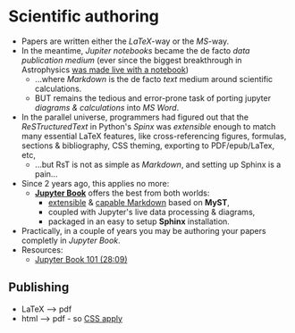 # Scientific authoring

- Papers are written either the *LaTeX*-way or the *MS*-way.
- In the meantime, *Jupiter notebooks* became the de facto *data publication medium*
  (ever since the biggest breakthrough in Astrophysics [was made live with a notebook](https://gwosc.org/s/events/GW150914/GW150914_tutorial.html))
  - ...where *Markdown* is the de facto *text* medium around scientific calculations.
  - BUT remains the tedious and error-prone task of porting jupyter *diagrams & calculations*
    into *MS Word*.
- In the parallel universe, programmers had figured out that the *ReSTructuredText*
  in Python's *Spinx* was *extensible* enough to match many essential LaTeX features,
  like cross-referencing figures, formulas, sections & bibliography, CSS theming,
  exporting to PDF/epub/LaTex, etc,
  - ...but RsT is not as simple as *Markdown*, and setting up Sphinx is a pain...
- Since 2 years ago, this applies no more:
  - **[Jupyter Book](https://jupyterbook.org/)** offers the best from both worlds:
    - [extensible](https://myst-parser.readthedocs.io/en/v0.17.1/syntax/syntax.html)
      & [capable Markdown](https://commonmark.org/) based on **MyST**,
    - coupled with Jupyter's live data processing & diagrams,
    - packaged in an easy to setup **Sphinx** installation.
- Practically, in a couple of years you may be authoring your papers
  completly in *Jupyter Book*.
- Resources:
  - [Jupyter Book 101 (28:09)](https://www.youtube.com/watch?v=lZ2FHTkyaMU)

## Publishing

- LaTeX --> pdf
- html --> pdf - so [CSS apply](https://jupyterbook.org/en/stable/advanced/pdf.html#control-the-look-of-pdf-via-html)
